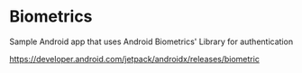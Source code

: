 # Biometrics
Sample Android app that uses Android Biometrics' Library for authentication

https://developer.android.com/jetpack/androidx/releases/biometric

